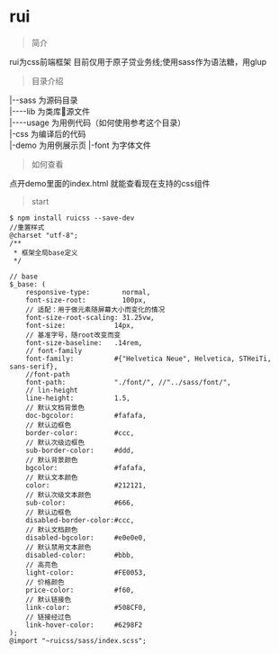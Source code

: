 # rui   
> 简介     

rui为css前端框架 目前仅用于原子贷业务线;使用sass作为语法糖，用glup

> 目录介绍   

|--sass  为源码目录       
|----lib  为类库源文件         
|----usage 为用例代码（如何使用参考这个目录）       
|-css 为编译后的代码  
|-demo 为用例展示页
|-font 为字体文件  


> 如何查看  

点开demo里面的index.html 就能查看现在支持的css组件

> start
```
$ npm install ruicss --save-dev
//重置样式
@charset "utf-8";
/**
 * 框架全局base定义
 */

// base
$_base: (
    responsive-type:        normal,
    font-size-root:         100px,
    // 适配：用于做元素随屏幕大小而变化的情况
    font-size-root-scaling: 31.25vw,
    font-size:            14px,
    // 基准字号，随root改变而变
    font-size-baseline:   .14rem,
    // font-family
    font-family:          #{"Helvetica Neue", Helvetica, STHeiTi, sans-serif},
    //font-path
    font-path:            "./font/", //"../sass/font/",
    // lin-height
    line-height:          1.5,
    // 默认文档背景色
    doc-bgcolor:          #fafafa,
    // 默认边框色
    border-color:         #ccc,
    // 默认次级边框色
    sub-border-color:     #ddd,
    // 默认背景颜色
    bgcolor:              #fafafa,
    // 默认文本颜色
    color:                #212121,
    // 默认次级文本颜色
    sub-color:            #666,
    // 默认边框色
    disabled-border-color:#ccc,
    // 默认文档颜色
    disabled-bgcolor:     #e0e0e0,
    // 默认禁用文本颜色
    disabled-color:       #bbb,
    // 高亮色
    light-color:          #FE0053,
    // 价格颜色
    price-color:          #f60,
    // 默认链接色
    link-color:           #508CF0,
    // 链接经过色
    link-hover-color:     #6298F2
);
@import "~ruicss/sass/index.scss";
```

